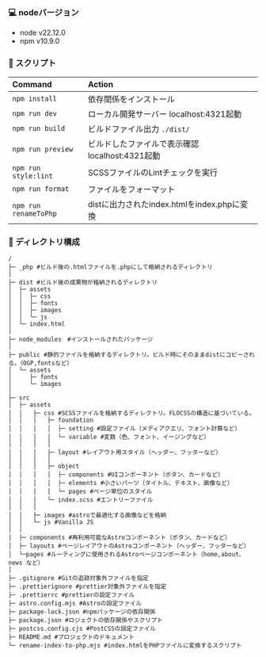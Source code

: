 ### 💻 nodeバージョン
- node v22.12.0
- npm v10.9.0


### 📕 スクリプト
| Command              | Action                                                |
| :------------------- | :---------------------------------------------------- |
| `npm install`        | 依存関係をインストール 　                                 |
| `npm run dev`        | ローカル開発サーバー localhost:4321起動                   |
| `npm run build`      | ビルドファイル出力 `./dist/`                             |
| `npm run preview`    | ビルドしたファイルで表示確認 localhost:4321起動　　　        |
| `npm run style:lint` | SCSSファイルのLintチェックを実行                          |
| `npm run format`     | ファイルをフォーマット 　                                 |
| `npm run renameToPhp`| distに出力されたindex.htmlをindex.phpに変換               |


### 🌲 ディレクトリ構成
```text
/
├─ _php #ビルド後の.htmlファイルを.phpにして格納されるディレクトリ
│
├─ dist #ビルド後の成果物が格納されるディレクトリ
│  ├─ assets
│  │  ├─ css
│  │  ├─ fonts
│  │  ├─ images
│  │  └─ js
│  └─ index.html
│
├─ node_modules　#インストールされたパッケージ
│
├─ public #静的ファイルを格納するディレクトリ。ビルド時にそのままdistにコピーされる。（OGP,fontsなど）
│  └─ assets
│     ├─ fonts
│     └─ images
│
├─ src
│  ├─ assets 
│  │   ├─ css #SCSSファイルを格納するディレクトリ。FLOCSSの構造に基づいている。
│  │   │   ├─ foundation
│  │   │   │  ├─ setting #設定ファイル（メディアクエリ、フォント計算など）
│  │   │   │  └─ variable #変数（色、フォント、イージングなど）
│  │   │   │
│  │   │   ├─ layout #レイアウト用スタイル（ヘッダー、フッターなど）
│  │   │   │
│  │   │   ├─ object
│  │   │   │  ├─ components #UIコンポーネント（ボタン、カードなど）
│  │   │   │  ├─ elements #小さいパーツ（タイトル、テキスト、画像など）
│  │   │   │  └─ pages #ページ単位のスタイル
│  │   │   └─ index.scss #エントリーファイル
│  │   │   
│  │   ├─ images #astroで最適化する画像などを格納
│  │   └─ js #Vanilla JS
│  │
│  ├─ components #再利用可能なAstroコンポーネント（ボタン、カードなど）
│  ├─ layouts #ページレイアウトのAstroコンポーネント（ヘッダー、フッターなど）
│  └─pages #ルーティングに使用されるAstroページコンポーネント（home,about、news など）
│
├─ .gitignore #Gitの追跡対象外ファイルを指定
├─ .prettierignore #prettier対象外ファイルを指定
├─ .prettierrc #prettierの設定ファイル
├─ astro.config.mjs #Astroの設定ファイル
├─ package-lock.json #npmパッケージの依存関係
├─ package.json #ロジェクトの依存関係やスクリプト
├─ postcss.config.cjs #PostCSSの設定ファイル
├─ README.md #プロジェクトのドキュメント
└─ rename-index-to-php.mjs #index.htmlをPHPファイルに変換するスクリプト
```
